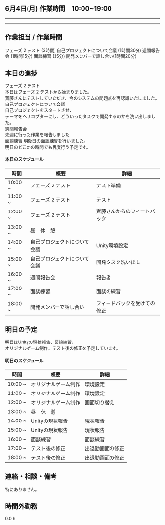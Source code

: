 ##   6月4日(月) 作業時間　10:00~19:00
___
___
## 作業担当 /  作業時間
フェーズ 2 テスト (3時間)
自己プロジェクトについて会議 (1時間30分)
週間報告会 (1時間15分)
面談練習 (35分)
開発メンバーで話し合い(1時間20分)
　　
## 本日の進捗

フェーズ 2 テスト  
本日はフェーズ 2 テストから始まりました。  
斉藤さんにテストしていただき、今のシステムの問題点を再認識いたしました。  
自己プロジェクトについて会議  
自己プロジェクトをスタートさせ、  
テーマをヘリコプターにし、どういったタスクで開発するのかを洗い出しました。  
週間報告会  
先週に行った作業を報告しました  
面談練習
明後日の面談練習を行いました。  
明日のどこかの時間でも再度行う予定です。  
  
#### 本日のスケジュール

|時間  |概要  |詳細  |
|-------|-------------|---|
|10:00 ~| フェーズ 2 テスト | テスト準備 |
|11:00 ~| フェーズ 2 テスト | テスト |
|12:00 ~| フェーズ 2 テスト | 斉藤さんからのフィードバック |
|13:00 ~|  昼　休　憩   |  |
|14:00 ~| 自己プロジェクトについて会議 | Unity環境設定 |
|15:00 ~| 自己プロジェクトについて会議 | 開発タスク洗い出し |
|16:00 ~| 週間報告会 | 報告者 |
|17:00 ~| 面談練習 | 面談の練習 |
|18:00 ~| 開発メンバーで話し合い | フィードバックを受けての修正 |

## 明日の予定
明日はUnityの現状報告、面談練習、  
オリジナルゲーム制作、テスト後の修正を予定しています。
  
#### 明日のスケジュール
  
|時間  |概要  |詳細  |
|---|---|---|
|10:00 ~| オリジナルゲーム制作 | 環境設定 |
|11:00 ~| オリジナルゲーム制作 | 環境設定 |
|12:00 ~| オリジナルゲーム制作 | 画面切り替え |
|13:00 ~| 昼　休　憩 |  |
|14:00 ~| Unityの現状報告 | 現状報告 |
|15:00 ~| Unityの現状報告 | 現状報告 |
|16:00 ~| 面談練習 | 面談練習 |
|17:00 ~| テスト後の修正 | 出退勤画面の修正 |
|18:00 ~| テスト後の修正 | 出退勤画面の修正 |
  
## 連絡・相談・備考
特にありません。
## 時間外勤務
0.0 h

